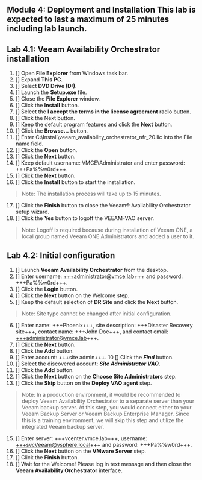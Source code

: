 Module 4: Deployment and Installation
This lab is expected to last a maximum of 25 minutes including lab launch.
---

## Lab 4.1: Veeam Availability Orchestrator installation

1. [] Open **File Explorer** from Windows task bar.
2. [] Expand **This PC**.
3. [] Select **DVD Drive (D:)**.
4. [] Launch the **Setup.exe** file.
5. [] Close the **File Explorer** window.
6. [] Click the **Install** button.
7. [] Select the **I accept the terms in the license agreement** radio button.
8. [] Click the Next button.
9. [] Keep the default program features and click the **Next** button.
10. [] Click the **Browse...** button.
11. [] Enter C:\Install\veeam_availability_orchestrator_nfr_20.lic into the File name field.
12. [] Click the **Open** button.
13. [] Click the **Next** button.
14. [] Keep default username: VMCE\Administrator and enter password: +++Pa%%w0rd+++.
15. [] Click the **Next** button.
16. [] Click the **Install** button to start the installation.
> Note: The installation process will take up to 15 minutes.

17. [] Click the **Finish** button to close the Veeam® Availability Orchestrator setup wizard.
18. [] Click the **Yes** button to logoff the VEEAM-VAO server.
> Note: Logoff is required because during installation of Veeam ONE, a local group named Veeam ONE Administrators and added a user to it.

## Lab 4.2: Initial configuration
1. [] Launch **Veeam Availability Orchestrator** from the desktop.
2. [] Enter username: +++administrator@vmce.lab+++ and password: +++Pa%%w0rd+++.
3. [] Click the **Login** button.
4. [] Click the **Next** button on the Welcome step.
5. [] Keep the default selection of **DR Site** and click the **Next** button.
> Note: Site type cannot be changed after initial configuration.

6. [] Enter name: +++Phoenix+++, site description: +++Disaster Recovery site+++, contact name: +++John Doe+++, and contact email: +++administrator@vmce.lab+++.
7. [] Click the **Next** button.
8. [] Click the **Add** button.
9. [] Enter account: +++site admin+++.
10 [] Click the ***Find*** button.
11. [] Select the discovered account: ***Site Administrator VAO***.
12. [] Click the **Add** button.
13. [] Click the **Next** button on the **Choose Site Administrators** step.
14. [] Click the **Skip** button on the **Deploy VAO agent** step.
> Note: In a production environment, it would be recommended to deploy Veeam Availability Orchestrator to a separate server than your Veeam backup server. At this step, you would connect either to your Veeam Backup Server or Veeam Backup Enterprise Manager. Since this is a training environment, we will skip this step and utilize the integrated Veeam backup server.

15. [] Enter server: +++vcenter.vmce.lab+++, username: +++svcVeeam@vsphere.local+++ and password: +++Pa%%w0rd+++.
16. [] Click the **Next** button on the **VMware Server** step.
17. [] Click the **Finish** button.
18. [] Wait for the Welcome! Please log in text message and then close the **Veeam Availability Orchestrator** interface.
